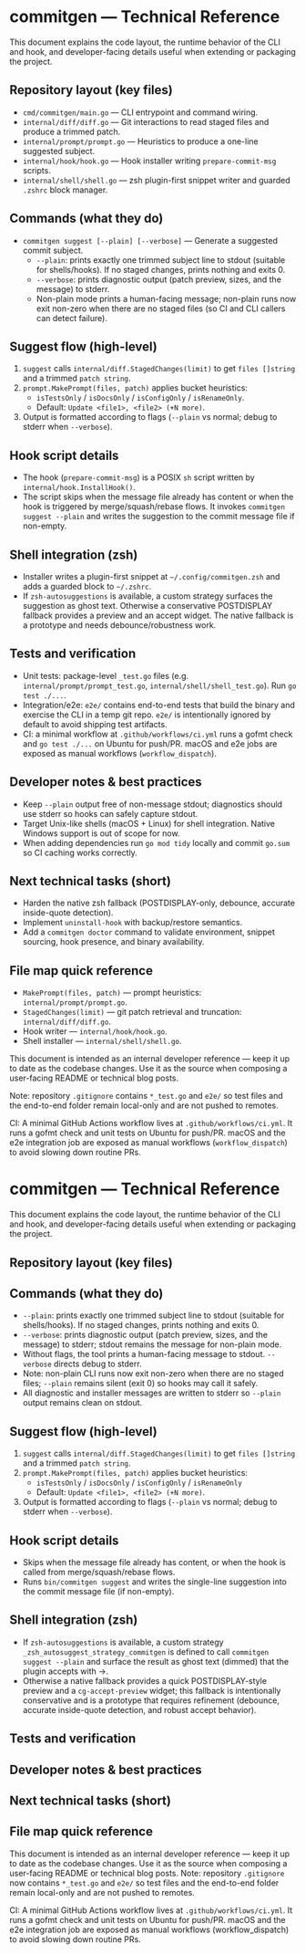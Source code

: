 # commitgen — Technical Reference

This document explains the code layout, the runtime behavior of the CLI and hook, and developer-facing details useful when extending or packaging the project.

## Repository layout (key files)

- `cmd/commitgen/main.go` — CLI entrypoint and command wiring.
- `internal/diff/diff.go` — Git interactions to read staged files and produce a trimmed patch.
- `internal/prompt/prompt.go` — Heuristics to produce a one-line suggested subject.
- `internal/hook/hook.go` — Hook installer writing `prepare-commit-msg` scripts.
- `internal/shell/shell.go` — zsh plugin-first snippet writer and guarded `.zshrc` block manager.

## Commands (what they do)

- `commitgen suggest [--plain] [--verbose]` — Generate a suggested commit subject.
  - `--plain`: prints exactly one trimmed subject line to stdout (suitable for shells/hooks). If no staged changes, prints nothing and exits 0.
  - `--verbose`: prints diagnostic output (patch preview, sizes, and the message) to stderr.
  - Non-plain mode prints a human-facing message; non-plain runs now exit non-zero when there are no staged files (so CI and CLI callers can detect failure).

## Suggest flow (high-level)

1. `suggest` calls `internal/diff.StagedChanges(limit)` to get `files []string` and a trimmed `patch string`.
2. `prompt.MakePrompt(files, patch)` applies bucket heuristics:
   - `isTestsOnly` / `isDocsOnly` / `isConfigOnly` / `isRenameOnly`.
   - Default: `Update <file1>, <file2> (+N more)`.
3. Output is formatted according to flags (`--plain` vs normal; debug to stderr when `--verbose`).

## Hook script details

- The hook (`prepare-commit-msg`) is a POSIX `sh` script written by `internal/hook.InstallHook()`.
- The script skips when the message file already has content or when the hook is triggered by merge/squash/rebase flows. It invokes `commitgen suggest --plain` and writes the suggestion to the commit message file if non-empty.

## Shell integration (zsh)

- Installer writes a plugin-first snippet at `~/.config/commitgen.zsh` and adds a guarded block to `~/.zshrc`.
- If `zsh-autosuggestions` is available, a custom strategy surfaces the suggestion as ghost text. Otherwise a conservative POSTDISPLAY fallback provides a preview and an accept widget. The native fallback is a prototype and needs debounce/robustness work.

## Tests and verification

- Unit tests: package-level `_test.go` files (e.g. `internal/prompt/prompt_test.go`, `internal/shell/shell_test.go`). Run `go test ./...`.
- Integration/e2e: `e2e/` contains end-to-end tests that build the binary and exercise the CLI in a temp git repo. `e2e/` is intentionally ignored by default to avoid shipping test artifacts.
- CI: a minimal workflow at `.github/workflows/ci.yml` runs a gofmt check and `go test ./...` on Ubuntu for push/PR. macOS and e2e jobs are exposed as manual workflows (`workflow_dispatch`).

## Developer notes & best practices

- Keep `--plain` output free of non-message stdout; diagnostics should use stderr so hooks can safely capture stdout.
- Target Unix-like shells (macOS + Linux) for shell integration. Native Windows support is out of scope for now.
- When adding dependencies run `go mod tidy` locally and commit `go.sum` so CI caching works correctly.

## Next technical tasks (short)

- Harden the native zsh fallback (POSTDISPLAY-only, debounce, accurate inside-quote detection).
- Implement `uninstall-hook` with backup/restore semantics.
- Add a `commitgen doctor` command to validate environment, snippet sourcing, hook presence, and binary availability.

## File map quick reference

- `MakePrompt(files, patch)` — prompt heuristics: `internal/prompt/prompt.go`.
- `StagedChanges(limit)` — git patch retrieval and truncation: `internal/diff/diff.go`.
- Hook writer — `internal/hook/hook.go`.
- Shell installer — `internal/shell/shell.go`.

This document is intended as an internal developer reference — keep it up to date as the codebase changes. Use it as the source when composing a user-facing README or technical blog posts.

Note: repository `.gitignore` contains `*_test.go` and `e2e/` so test files and the end-to-end folder remain local-only and are not pushed to remotes.

CI: A minimal GitHub Actions workflow lives at `.github/workflows/ci.yml`. It runs a gofmt check and unit tests on Ubuntu for push/PR. macOS and the e2e integration job are exposed as manual workflows (`workflow_dispatch`) to avoid slowing down routine PRs.
# commitgen — Technical Reference

This document explains the code layout, the runtime behavior of the CLI and hook, and developer-facing details useful when extending or packaging the project.

## Repository layout (key files)

## Commands (what they do)
  - `--plain`: prints exactly one trimmed subject line to stdout (suitable for shells/hooks). If no staged changes, prints nothing and exits 0.
  - `--verbose`: prints diagnostic output (patch preview, sizes, and the message) to stderr; stdout remains the message for non-plain mode.
  - Without flags, the tool prints a human-facing message to stdout. `--verbose` directs debug to stderr.
  - Note: non-plain CLI runs now exit non-zero when there are no staged files; `--plain` remains silent (exit 0) so hooks may call it safely.
  - All diagnostic and installer messages are written to stderr so `--plain` output remains clean on stdout.

## Suggest flow (high-level)
1. `suggest` calls `internal/diff.StagedChanges(limit)` to get `files []string` and a trimmed `patch string`.
2. `prompt.MakePrompt(files, patch)` applies bucket heuristics:
   - `isTestsOnly` / `isDocsOnly` / `isConfigOnly` / `isRenameOnly`
   - Default: `Update <file1>, <file2> (+N more)`.
3. Output is formatted according to flags (`--plain` vs normal; debug to stderr when `--verbose`).

## Hook script details
  - Skips when the message file already has content, or when the hook is called from merge/squash/rebase flows.
  - Runs `bin/commitgen suggest` and writes the single-line suggestion into the commit message file (if non-empty).

## Shell integration (zsh)
  - If `zsh-autosuggestions` is available, a custom strategy `_zsh_autosuggest_strategy_commitgen` is defined to call `commitgen suggest --plain` and surface the result as ghost text (dimmed) that the plugin accepts with →.
  - Otherwise a native fallback provides a quick POSTDISPLAY-style preview and a `cg-accept-preview` widget; this fallback is intentionally conservative and is a prototype that requires refinement (debounce, accurate inside-quote detection, and robust accept behavior).

## Tests and verification

## Developer notes & best practices

## Next technical tasks (short)

## File map quick reference

This document is intended as an internal developer reference — keep it up to date as the codebase changes. Use it as the source when composing a user-facing README or technical blog posts.
Note: repository `.gitignore` now contains `*_test.go` and `e2e/` so test files and the end-to-end folder remain local-only and are not pushed to remotes.

CI: A minimal GitHub Actions workflow lives at `.github/workflows/ci.yml`. It runs a gofmt check and unit tests on Ubuntu for push/PR. macOS and the e2e integration job are exposed as manual workflows (workflow_dispatch) to avoid slowing down routine PRs.
